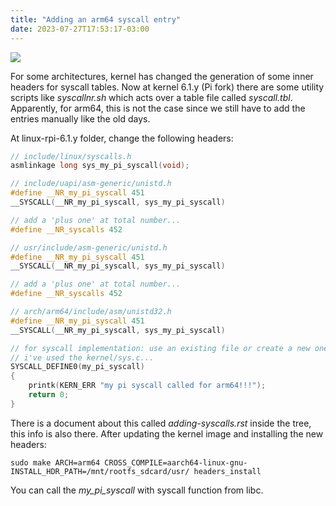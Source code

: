 ```yaml
---
title: "Adding an arm64 syscall entry"
date: 2023-07-27T17:53:17-03:00
---
```


<img style="display: block; margin: auto;" src="/tux.webp"/>

For some architectures, kernel has changed the generation of some inner headers for syscall tables. Now at kernel 6.1.y (Pi fork) there are some utility scripts like *syscallnr.sh* which acts over a table file called *syscall.tbl*. Apparently, for arm64, this is not the case since we still have to add the entries manually like the old days.

At linux-rpi-6.1.y folder, change the following headers:

```c
// include/linux/syscalls.h
asmlinkage long sys_my_pi_syscall(void);
```

```c
// include/uapi/asm-generic/unistd.h
#define __NR_my_pi_syscall 451
__SYSCALL(__NR_my_pi_syscall, sys_my_pi_syscall)
```

```c
// add a 'plus one' at total number...
#define __NR_syscalls 452
```

```c
// usr/include/asm-generic/unistd.h
#define __NR_my_pi_syscall 451
__SYSCALL(__NR_my_pi_syscall, sys_my_pi_syscall)
```

```c
// add a 'plus one' at total number...
#define __NR_syscalls 452
```

```c
// arch/arm64/include/asm/unistd32.h
#define __NR_my_pi_syscall 451
__SYSCALL(__NR_my_pi_syscall, sys_my_pi_syscall)
```

```c
// for syscall implementation: use an existing file or create a new one.
// i've used the kernel/sys.c...
SYSCALL_DEFINE0(my_pi_syscall)
{
    printk(KERN_ERR "my pi syscall called for arm64!!!");
    return 0;
}
```

There is a document about this called *adding-syscalls.rst* inside the tree, this info is also there. After updating the kernel image and installing the new headers:

```
sudo make ARCH=arm64 CROSS_COMPILE=aarch64-linux-gnu- INSTALL_HDR_PATH=/mnt/rootfs_sdcard/usr/ headers_install
```

You can call the *my_pi_syscall* with syscall function from libc.